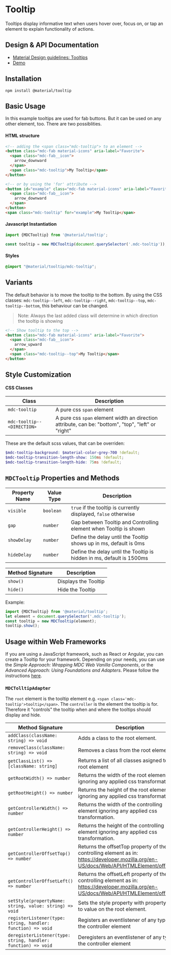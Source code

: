 <!--docs:
title: "Tooltip"
layout: detail
section: components
excerpt: "text that pops up to explain functionality of actions"
iconId: tooltip
path: /catalog/tooltip/
-->

# Tooltip

<!--<div class="article__asset">
  <a class="article__asset-link"
     href="https://material-components-web.appspot.com/tooltip/index.html">
    <img src="{{ site.rootpath }}/images/mdc_web_screenshots/tooltip.png" width="376" alt="Tooltip screenshot">
  </a>
</div>-->

Tooltips display informative text when users hover over, focus on, or tap an element to explain functionality of actions.

## Design & API Documentation

<ul class="icon-list">
  <li class="icon-list-item icon-list-item--spec">
    <a href="https://material.io/design/components/tooltips.html">Material Design guidelines: Tooltips</a>
  </li>
  <li class="icon-list-item icon-list-item--link">
    <a href="https://material-components-web.appspot.com/tooltip/index.html">Demo</a>
  </li>
</ul>

## Installation

```
npm install @material/tooltip
```

## Basic Usage
In this example tooltips are used for fab buttons. But it can be used on any other element, too. There are two possiblities.
#### HTML structure
```html
<!-- adding the <span class="mdc-tooltip"> to an element -->
<button class="mdc-fab material-icons" aria-label="Favorite">
  <span class="mdc-fab__icon">
    arrow_downward
  </span>
  <span class="mdc-tooltip">My Tooltip</span>
</button>

<!-- or by using the 'for' attribute -->
<button id="example" class="mdc-fab material-icons" aria-label="Favorite">
  <span class="mdc-fab__icon">
    arrow_downward
  </span>
</button>
<span class="mdc-tooltip" for="example">My Tooltip</span>
```
#### Javascript Instantiation
```js
import {MDCTooltip} from '@material/tooltip';

const tooltip = new MDCTooltip(document.querySelector('.mdc-tooltip'));
```
#### Styles
```scss
@import "@material/tooltip/mdc-tooltip";
```

## Variants

The default behavior is to move the tooltip to the bottom. By using the CSS classes: `mdc-tooltip--left`, `mdc-tooltip--right`, `mdc-tooltip--top`, `mdc-tooltip--bottom`, this behaviour can be changed.
>Note: Always the last added class will determine in which direction the tooltip is showing

```html
<!-- Show tooltip to the top -->
<button class="mdc-fab material-icons" aria-label="Favorite">
  <span class="mdc-fab__icon">
    arrow_upward
  </span>
  <span class="mdc-tooltip--top">My Tooltip</span>
</button>
```

## Style Customization

#### CSS Classes

| Class                          | Description                                     |
| ------------------------------ | ----------------------------------------------- |
| `mdc-tooltip`                  | A pure css `span` element                       |
| `mdc-tooltip--<DIRECTION>`     | A pure css `span` element width an direction attribute, can be: "bottom", "top", "left" or "right"                     |

These are the default scss values, that can be overriden:

```scss
$mdc-tooltip-background: $material-color-grey-700 !default;
$mdc-tooltip-transition-length-show: 150ms !default;
$mdc-tooltip-transition-length-hide: 75ms !default;
```

## `MDCTooltip` Properties and Methods

| Property Name | Value Type | Description |
| --- | --- | --- |
| `visible` | `boolean` | `true` if the tooltip is currently displayed, `false` otherwise |
| `gap` | `number` | Gap between Tooltip and Controlling element when Tooltip is shown |
| `showDelay` | `number` | Define the delay until the Tooltip shows up in ms, default is 0ms |
| `hideDelay` | `number` | Define the delay until the Tooltip is hidden in ms, default is 1500ms |

| Method Signature | Description |
| --- | --- |
| `show()` | Displays the Tooltip |
| `hide()` | Hide the Tooltip |

Example:
```js
import {MDCTooltip} from '@material/tooltip';
let element = document.querySelector('.mdc-tooltip');
const tooltip = new MDCTooltip(element);
tooltip.show();
```

## Usage within Web Frameworks

If you are using a JavaScript framework, such as React or Angular, you can create a Tooltip for your framework. Depending on your needs, you can use the _Simple Approach: Wrapping MDC Web Vanilla Components_, or the _Advanced Approach: Using Foundations and Adapters_. Please follow the instructions [here](../../docs/integrating-into-frameworks.md).

### `MDCTolltipAdapter`

The `root` element is the tooltip element e.g. `<span class='mdc-tooltip'>tooltip</span>`. The `controller` is the element the tooltip is for. Therefore it "controls" the tooltip when and where the tooltips should display and hide.

| Method Signature | Description |
| --- | --- |
| `addClass(className: string) => void` | Adds a class to the root element. |
| `removeClass(className: string) => void` | Removes a class from the root element. |
| `getClassList() => [className: string]` | Returns a list of all classes asigned to the root element|
| `getRootWidth() => number` | Returns the width of the root element ignoring any applied css transformation. |
| `getRootHeight() => number` | Returns the height of the root element ignoring any applied css transformation. |
| `getControllerWidth() => number` | Returns the width of the controlling element ignoring any applied css transformation. |
| `getControllerHeight() => number` | Returns the height of the controlling element ignoring any applied css transformation. |
| `getControllerOffsetTop() => number` | Returns the offsetTop property of the controlling element as in: https://developer.mozilla.org/en-US/docs/Web/API/HTMLElement/offsetTop |
| `getControllerOffsetLeft() => number` | Returns the offsetLeft property of the controlling element as in: https://developer.mozilla.org/en-US/docs/Web/API/HTMLElement/offsetLeft |
| `setStyle(propertyName: string, value: string) => void` | Sets the style property with propertyName to value on the root element. |
| `registerListener(type: string, handler: function) => void` | Registers an eventlistener of any type to the controller element |
| `deregisterListener(type: string, handler: function) => void` | Deregisters an eventlistener of any type to the controller element